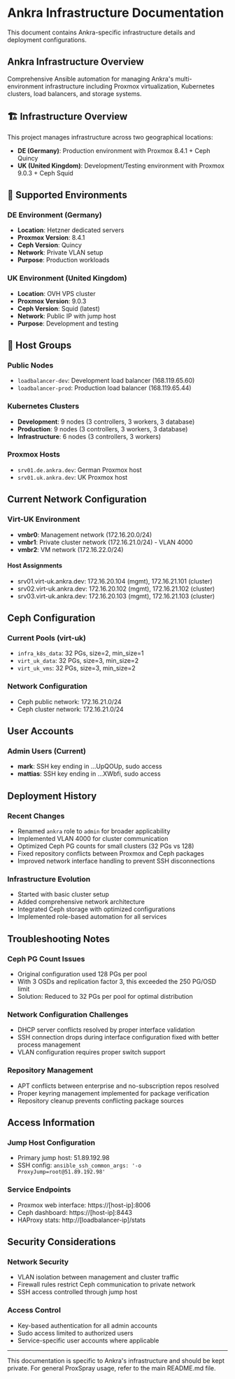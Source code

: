 # Ankra Infrastructure Documentation

This document contains Ankra-specific infrastructure details and deployment configurations.

## Ankra Infrastructure Overview

Comprehensive Ansible automation for managing Ankra's multi-environment infrastructure including Proxmox virtualization, Kubernetes clusters, load balancers, and storage systems.

## 🏗️ Infrastructure Overview

This project manages infrastructure across two geographical locations:
- **DE (Germany)**: Production environment with Proxmox 8.4.1 + Ceph Quincy
- **UK (United Kingdom)**: Development/Testing environment with Proxmox 9.0.3 + Ceph Squid

## 🚀 Supported Environments

### DE Environment (Germany)
- **Location**: Hetzner dedicated servers
- **Proxmox Version**: 8.4.1 
- **Ceph Version**: Quincy
- **Network**: Private VLAN setup
- **Purpose**: Production workloads

### UK Environment (United Kingdom) 
- **Location**: OVH VPS cluster
- **Proxmox Version**: 9.0.3
- **Ceph Version**: Squid (latest)
- **Network**: Public IP with jump host
- **Purpose**: Development and testing

## 🎯 Host Groups

### **Public Nodes**
- `loadbalancer-dev`: Development load balancer (168.119.65.60)
- `loadbalancer-prod`: Production load balancer (168.119.65.44)

### **Kubernetes Clusters**
- **Development**: 9 nodes (3 controllers, 3 workers, 3 database)
- **Production**: 9 nodes (3 controllers, 3 workers, 3 database)
- **Infrastructure**: 6 nodes (3 controllers, 3 workers)

### **Proxmox Hosts**
- `srv01.de.ankra.dev`: German Proxmox host
- `srv01.uk.ankra.dev`: UK Proxmox host

## Current Network Configuration

### Virt-UK Environment
- **vmbr0**: Management network (172.16.20.0/24)
- **vmbr1**: Private cluster network (172.16.21.0/24) - VLAN 4000
- **vmbr2**: VM network (172.16.22.0/24)

#### Host Assignments
- srv01.virt-uk.ankra.dev: 172.16.20.104 (mgmt), 172.16.21.101 (cluster)
- srv02.virt-uk.ankra.dev: 172.16.20.102 (mgmt), 172.16.21.102 (cluster)
- srv03.virt-uk.ankra.dev: 172.16.20.103 (mgmt), 172.16.21.103 (cluster)

## Ceph Configuration

### Current Pools (virt-uk)
- `infra_k8s_data`: 32 PGs, size=2, min_size=1
- `virt_uk_data`: 32 PGs, size=3, min_size=2
- `virt_uk_vms`: 32 PGs, size=3, min_size=2

### Network Configuration
- Ceph public network: 172.16.21.0/24
- Ceph cluster network: 172.16.21.0/24

## User Accounts

### Admin Users (Current)
- **mark**: SSH key ending in ...UpQOUp, sudo access
- **mattias**: SSH key ending in ...XWbfi, sudo access

## Deployment History

### Recent Changes
- Renamed `ankra` role to `admin` for broader applicability
- Implemented VLAN 4000 for cluster communication
- Optimized Ceph PG counts for small clusters (32 PGs vs 128)
- Fixed repository conflicts between Proxmox and Ceph packages
- Improved network interface handling to prevent SSH disconnections

### Infrastructure Evolution
- Started with basic cluster setup
- Added comprehensive network architecture
- Integrated Ceph storage with optimized configurations
- Implemented role-based automation for all services

## Troubleshooting Notes

### Ceph PG Count Issues
- Original configuration used 128 PGs per pool
- With 3 OSDs and replication factor 3, this exceeded the 250 PG/OSD limit
- Solution: Reduced to 32 PGs per pool for optimal distribution

### Network Configuration Challenges
- DHCP server conflicts resolved by proper interface validation
- SSH connection drops during interface configuration fixed with better process management
- VLAN configuration requires proper switch support

### Repository Management
- APT conflicts between enterprise and no-subscription repos resolved
- Proper keyring management implemented for package verification
- Repository cleanup prevents conflicting package sources

## Access Information

### Jump Host Configuration
- Primary jump host: 51.89.192.98
- SSH config: `ansible_ssh_common_args: '-o ProxyJump=root@51.89.192.98'`

### Service Endpoints
- Proxmox web interface: https://[host-ip]:8006
- Ceph dashboard: https://[host-ip]:8443
- HAProxy stats: http://[loadbalancer-ip]/stats

## Security Considerations

### Network Security
- VLAN isolation between management and cluster traffic
- Firewall rules restrict Ceph communication to private network
- SSH access controlled through jump host

### Access Control
- Key-based authentication for all admin accounts
- Sudo access limited to authorized users
- Service-specific user accounts where applicable

---

This documentation is specific to Ankra's infrastructure and should be kept private. For general ProxSpray usage, refer to the main README.md file.
